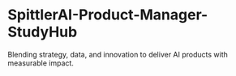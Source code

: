 # SpittlerAI-Product-Manager-StudyHub
Blending strategy, data, and innovation to deliver AI products with measurable impact.
